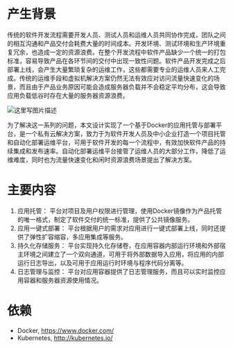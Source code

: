 # 产生背景
传统的软件开发流程需要开发人员、测试人员和运维人员共同协作完成，团队之间的相互沟通和产品交付会耗费大量的时间成本。开发环境、测试环境和生产环境重复冗余，也造成一定的资源浪费。在整个开发流程中软件产品缺少一个统一的打包标准，容易导致产品在各环节间的交付中出现一致性问题。软件产品开发完成之后部署上线，会产生大量繁琐复杂的运维工作，这些都需要专业的运维人员来人工完成。传统的运维手段和虚拟机解决方案仍然无法有效应对访问流量快速变化的场景，而且由于产品业务原因可能会造成服务器负载并不会稳定平均分布，这会导致应用负载低谷时存在大量的服务器资源浪费。

![这里写图片描述](http://img.blog.csdn.net/20160518144058798)

为了解决这一系列的问题，本文设计实现了一个基于Docker的应用托管与部署平台，是一个私有云解决方案，致力于为软件开发人员及中小企业打造一个项目托管和自动化部署运维平台，可用于软件开发的每一个流程中，有效加快软件产品的持续集成和发布速率。自动化部署运维平台接管了运维人员的大部分工作，降低了运维难度，同时也为流量快速变化和闲时资源浪费场景提出了解决方案。

# 主要内容
1. 应用托管：
平台对项目及用户权限进行管理，使用Docker镜像作为产品托管的唯一格式，制定了软件交付的统一标准，提供了公共镜像服务。
2. 应用一键式部署：
平台根据用户的需求对应用进行一键式部署上线，同时还提供了弹性扩容缩容，多应用集成等服务。
3. 持久化存储服务：
平台实现持久化存储卷，在应用容器内部运行环境和外部宿主环境之间建立了一个双向通道，可用于将外部数据导入应用，将应用的内部运行日志导出，以及可用于应用运行时环境与程序代码分离等。
4. 日志管理与监控：
平台对应用容器提供了日志管理服务，而且可以实时监控应用容器和服务器资源使用情况。

# 依赖

 - Docker, https://www.docker.com/
 - Kubernetes, http://kubernetes.io/




